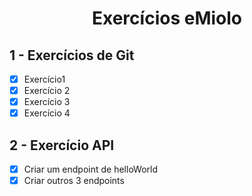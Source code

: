 <h1 align="center">Exercícios eMiolo</h1>

## 1 - Exercícios de Git
- [x] Exercício1
- [x] Exercício 2
- [x] Exercício 3
- [x] Exercício 4

## 2 - Exercício API
- [x] Criar um endpoint de helloWorld
- [x] Criar outros 3 endpoints 
